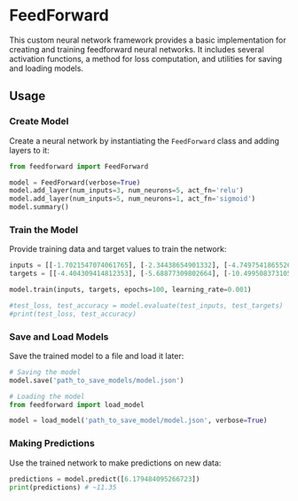 # FeedForward

This custom neural network framework provides a basic implementation for creating and training feedforward neural networks. It includes several activation functions, a method for loss computation, and utilities for saving and loading models.

## Usage

### Create Model

Create a neural network by instantiating the `FeedForward` class and adding layers to it:

```python
from feedforward import FeedForward

model = FeedForward(verbose=True)
model.add_layer(num_inputs=3, num_neurons=5, act_fn='relu')
model.add_layer(num_inputs=5, num_neurons=1, act_fn='sigmoid')
model.summary()
```

### Train the Model

Provide training data and target values to train the network:

```python
inputs = [[-1.7021547074061765], [-2.34438654901332], [-4.749754186552664], [-5.56165352474812], [9.078507501353958]]
targets = [[-4.404309414812353], [-5.68877309802664], [-10.499508373105328], [-12.12330704949624], [17.157015002707915]]

model.train(inputs, targets, epochs=100, learning_rate=0.001)

#test_loss, test_accuracy = model.evaluate(test_inputs, test_targets)
#print(test_loss, test_accuracy)
```

### Save and Load Models

Save the trained model to a file and load it later:

```python
# Saving the model
model.save('path_to_save_models/model.json')

# Loading the model
from feedforward import load_model

model = load_model('path_to_save_model/model.json', verbose=True)
```

### Making Predictions

Use the trained network to make predictions on new data:

```python
predictions = model.predict([6.179484095266723])
print(predictions) # ~11.35
```

